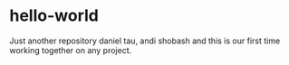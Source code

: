 # hello-world
Just another repository
daniel tau, andi shobash and this is our first time working together on any project.
